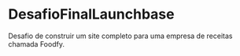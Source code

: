 # DesafioFinalLaunchbase
Desafio de construir um site completo para uma empresa de receitas chamada Foodfy.
